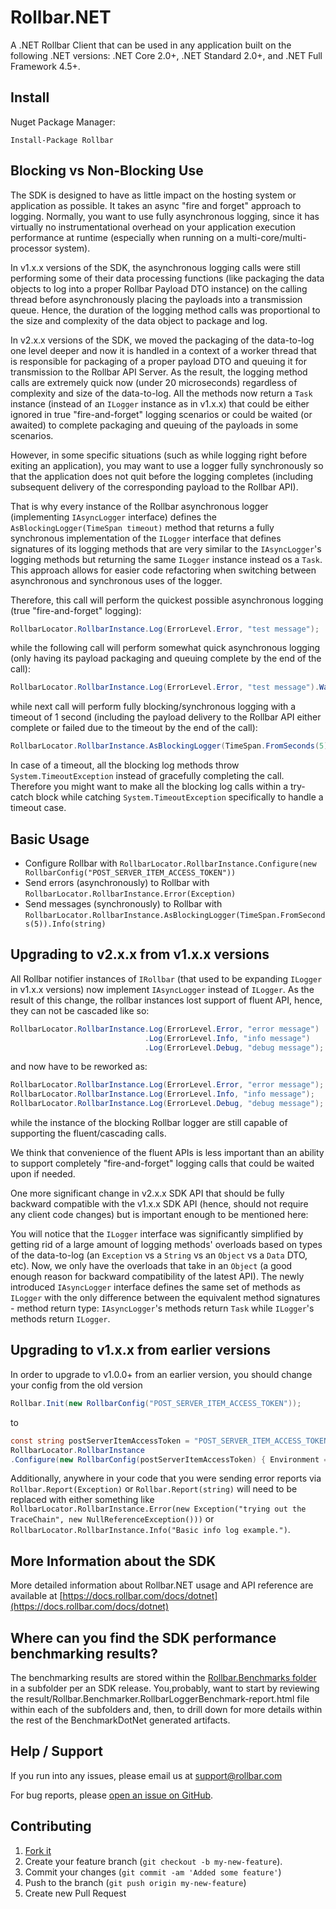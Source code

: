 # Rollbar.NET

A .NET Rollbar Client that can be used in any application built on the following .NET versions: .NET Core 2.0+, .NET Standard 2.0+, and .NET Full Framework 4.5+.

## Install

Nuget Package Manager:

    Install-Package Rollbar

## Blocking vs Non-Blocking Use

The SDK is designed to have as little impact on the hosting system or application as possible. It takes an async "fire and forget" approach to logging. Normally, you want to use fully asynchronous logging, since it has virtually no instrumentational overhead on your application execution performance at runtime (especially when running on a multi-core/multi-processor system).

In v1.x.x versions of the SDK, the asynchronous logging calls were still performing some of their data processing functions (like packaging the data objects to log into a proper Rollbar Payload DTO instance) on the calling thread before asynchronously placing the payloads into a transmission queue. Hence, the duration of the logging method calls was proportional to the size and complexity of the data object to package and log.  

In v2.x.x versions of the SDK, we moved the packaging of the data-to-log one level deeper and now it is handled in a context of a worker thread that is responsible for packaging of a proper payload DTO and queuing it for transmission to the Rollbar API Server.
As the result, the logging method calls are extremely quick now (under 20 microseconds) regardless of complexity and size of the data-to-log. All the methods now return a `Task` instance (instead of an `ILogger` instance as in v1.x.x) that could be either ignored in true "fire-and-forget" logging scenarios or could be waited (or awaited) to complete packaging and queuing of the payloads in some scenarios.

However, in some specific situations (such as while logging right before exiting an application), you may want to use a logger fully synchronously so that the application does not quit before the logging completes (including subsequent delivery of the corresponding payload to the Rollbar API).

That is why every instance of the Rollbar asynchronous logger (implementing `IAsyncLogger` interface) defines the `AsBlockingLogger(TimeSpan timeout)` method that returns a fully synchronous implementation of the `ILogger` interface that defines signatures of its logging methods that are very similar to the `IAsyncLogger`'s logging methods but returning the same `ILogger` instance instead os a `Task`. This approach allows for easier code refactoring when switching between asynchronous and synchronous uses of the logger.

Therefore, this call will perform the quickest possible asynchronous logging (true "fire-and-forget" logging):

```csharp
RollbarLocator.RollbarInstance.Log(ErrorLevel.Error, "test message");
```

while the following call will perform somewhat quick asynchronous logging (only having its payload packaging and queuing complete by the end of the call):

```csharp
RollbarLocator.RollbarInstance.Log(ErrorLevel.Error, "test message").Wait();
```

while next call will perform fully blocking/synchronous logging with a timeout of 1 second (including the payload delivery to the Rollbar API either complete or failed due to the timeout by the end of the call):

```csharp
RollbarLocator.RollbarInstance.AsBlockingLogger(TimeSpan.FromSeconds(5)).Log(ErrorLevel.Error, "test message");
```

In case of a timeout, all the blocking log methods throw `System.TimeoutException` instead of gracefully completing the call. Therefore you might want to make all the blocking log calls within a try-catch block while catching `System.TimeoutException` specifically to handle a timeout case.

## Basic Usage

* Configure Rollbar with `RollbarLocator.RollbarInstance.Configure(new RollbarConfig("POST_SERVER_ITEM_ACCESS_TOKEN"))`
* Send errors (asynchronously) to Rollbar with `RollbarLocator.RollbarInstance.Error(Exception)`
* Send messages (synchronously) to Rollbar with `RollbarLocator.RollbarInstance.AsBlockingLogger(TimeSpan.FromSeconds(5)).Info(string)`

## Upgrading to v2.x.x from v1.x.x versions

All Rollbar notifier instances of `IRollbar` (that used to be expanding `ILogger` in v1.x.x versions) now implement `IAsyncLogger` instead of `ILogger`. As the result of this change, the rollbar instances lost support of fluent API, hence, they can not be cascaded like so:

```csharp
RollbarLocator.RollbarInstance.Log(ErrorLevel.Error, "error message")
                              .Log(ErrorLevel.Info, "info message")
                              .Log(ErrorLevel.Debug, "debug message");
```

and now have to be reworked as:

```csharp
RollbarLocator.RollbarInstance.Log(ErrorLevel.Error, "error message");
RollbarLocator.RollbarInstance.Log(ErrorLevel.Info, "info message");
RollbarLocator.RollbarInstance.Log(ErrorLevel.Debug, "debug message");
```

while the instance of the blocking Rollbar logger are still capable of supporting the fluent/cascading calls.

We think that convenience of the fluent APIs is less important than an ability to support completely "fire-and-forget" logging calls that could be waited upon if needed.

One more significant change in v2.x.x SDK API that should be fully backward compatible with the v1.x.x SDK API (hence, should not require any client code changes) but is important enough to be mentioned here:

You will notice that the `ILogger` interface was significantly simplified by getting rid of a large amount of logging methods' overloads based on types of the data-to-log (an `Exception` vs a `String` vs an `Object` vs a `Data` DTO, etc). Now, we only have the overloads that take in an `Object` (a good enough reason for backward compatibility of the latest API). The newly introduced `IAsyncLogger` interface defines the same set of methods as `ILogger` with the only difference between the equivalent method signatures - method return type: `IAsyncLogger`'s methods return `Task` while `ILogger`'s methods return `ILogger`.

## Upgrading to v1.x.x from earlier versions

In order to upgrade to v1.0.0+ from an earlier version, you should change your config from the old version

```csharp
Rollbar.Init(new RollbarConfig("POST_SERVER_ITEM_ACCESS_TOKEN"));
```

to

```csharp
const string postServerItemAccessToken = "POST_SERVER_ITEM_ACCESS_TOKEN";
RollbarLocator.RollbarInstance
.Configure(new RollbarConfig(postServerItemAccessToken) { Environment = "proxyTest" }) ;
```

Additionally, anywhere in your code that you were sending error reports via `Rollbar.Report(Exception)` or `Rollbar.Report(string)` will need to be replaced with either something like `RollbarLocator.RollbarInstance.Error(new Exception("trying out the TraceChain", new NullReferenceException()))` or `RollbarLocator.RollbarInstance.Info("Basic info log example.")`.

## More Information about the SDK

More detailed information about Rollbar.NET usage and API reference are available at [https://docs.rollbar.com/docs/dotnet](https://docs.rollbar.com/docs/dotnet)


## Where can you find the SDK performance benchmarking results?

The benchmarking results are stored within the [Rollbar.Benchmarks folder](https://github.com/rollbar/Rollbar.NET/tree/master/Rollbar.Benchmarks) in a subfolder per an SDK release.
You,probably, want to start by reviewing the result/Rollbar.Benchmarker.RollbarLoggerBenchmark-report.html file within each of the subfolders and, then, to drill down for more details within the rest of the
BenchmarkDotNet generated artifacts.

## Help / Support

If you run into any issues, please email us at [support@rollbar.com](mailto:support@rollbar.com)

For bug reports, please [open an issue on GitHub](https://github.com/rollbar/Rollbar.NET/issues/new).


## Contributing

1. [Fork it](https://github.com/rollbar/Rollbar.NET)
2. Create your feature branch (```git checkout -b my-new-feature```).
3. Commit your changes (```git commit -am 'Added some feature'```)
4. Push to the branch (```git push origin my-new-feature```)
5. Create new Pull Request
